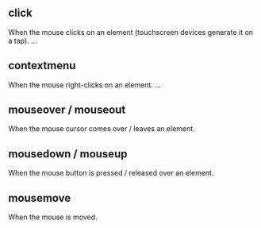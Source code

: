## click
When the mouse clicks on an element (touchscreen devices generate it on a tap).
...

## contextmenu
When the mouse right-clicks on an element.
...

## mouseover / mouseout
When the mouse cursor comes over / leaves an element.

## mousedown / mouseup
When the mouse button is pressed / released over an element.

## mousemove
When the mouse is moved.